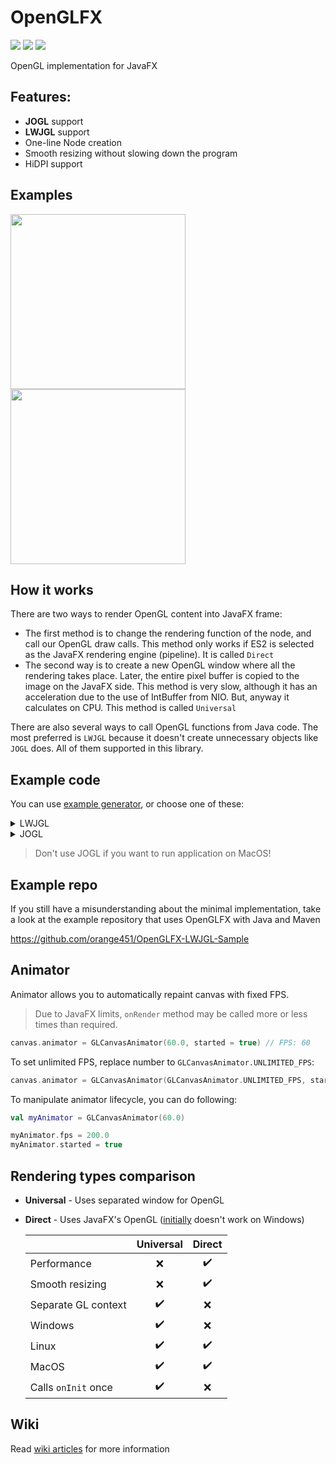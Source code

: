 # OpenGLFX
<a href="LICENSE"><img src="https://img.shields.io/github/license/husker-dev/openglfx?style=flat-square"></a>
<a href="https://jitpack.io/#husker-dev/openglfx"><img src="https://img.shields.io/jitpack/v/github/husker-dev/openglfx?style=flat-square"></a>
<a href="https://github.com/husker-dev/openglfx/releases/latest"><img src="https://img.shields.io/github/v/release/husker-dev/openglfx?style=flat-square"></a>

OpenGL implementation for JavaFX

## Features:
  - **JOGL** support
  - **LWJGL** support
  - One-line Node creation
  - Smooth resizing without slowing down the program
  - HiDPI support

## Examples

<p>
<img src="https://user-images.githubusercontent.com/31825139/129398976-f1317b23-5583-47e9-ab1c-d12eea54d4ab.gif" height="280"/>
<img src="https://user-images.githubusercontent.com/31825139/131416822-b90bb974-583c-48a2-ae47-8e0022fd5229.gif" height="280"/>
</p>

## How it works

There are two ways to render OpenGL content into JavaFX frame:
- The first method is to change the rendering function of the node, and call our OpenGL draw calls. 
  This method only works if ES2 is selected as the JavaFX rendering engine (pipeline). It is called ```Direct```
- The second way is to create a new OpenGL window where all the rendering takes place. Later, the entire pixel buffer is copied to the image on the JavaFX side. 
  This method is very slow, although it has an acceleration due to the use of IntBuffer from NIO. But, anyway it calculates on CPU. This method is called ```Universal```

There are also several ways to call OpenGL functions from Java code. The most preferred is ```LWJGL``` because it doesn't create unnecessary objects like ```JOGL``` does. All of them supported in this library.

## Example code

  You can use [example generator](https://huskerdev.com/?page=tools/openglfx), or choose one of these:

  <details><summary>LWJGL</summary>

  ### Gradle
  ```groovy
  repositories {
      mavenCentral()
      maven { url 'https://jitpack.io' }
  }
  
  // ...
  
  dependencies {
      // OpenGLFX
      implementation 'com.github.husker-dev.openglfx:core:2.8'
      implementation 'com.github.husker-dev.openglfx:lwjgl:2.8'
    
      // LWJGL
      implementation "org.lwjgl:lwjgl"
      implementation "org.lwjgl:lwjgl-glfw"
      implementation "org.lwjgl:lwjgl-opengl"
      runtimeOnly "org.lwjgl:lwjgl::your-platform"
      runtimeOnly "org.lwjgl:lwjgl-glfw::your-platform"
      runtimeOnly "org.lwjgl:lwjgl-opengl::your-platform"
  
      // Kotlin
      implementation "org.jetbrains.kotlin:kotlin-stdlib"
  
      // ...
  }
  ```
  
  ### Kotlin
  ```kotlin
  val canvas = OpenGLCanvas.create(LWJGL_MODULE, DirectDrawPolicy.NEVER)
  // DirectDrawPolicy.NEVER         - Never use direct render (default)
  // DirectDrawPolicy.IF_AVAILABLE  - Use direct render if available
  // DirectDrawPolicy.ALWAYS        - Use only direct render
  
  canvas.onInitialize {
      // ...
  }
  canvas.onRender {
      // ...
  }
  canvas.onUpdate {
      // ...
  }
  canvas.onReshape {
      // ...
  }
  canvas.onDispose {
      // ...
  }
  ```
  [Direct LWJGL example](https://github.com/husker-dev/openglfx/blob/master/lwjgl/src/examples/kotlin/Direct.kt)
  
  [Universal LWJGL example](https://github.com/husker-dev/openglfx/blob/master/lwjgl/src/examples/kotlin/Universal.kt)
  
  ---
</details>


<details><summary>JOGL</summary>

  ### Gradle
  ```groovy
  repositories {
      mavenCentral()
      maven { url 'https://jitpack.io' }
  }
  
  // ...
  
  dependencies {
      // OpenGLFX
      implementation 'com.github.husker-dev.openglfx:core:2.8'
      implementation 'com.github.husker-dev.openglfx:jogl:2.8'
    
      // JOGL
      implementation 'org.jogamp.jogl:jogl-all-main:2.3.2'
      implementation 'org.jogamp.gluegen:gluegen-rt-main:2.3.2'
  
      // Kotlin
      implementation "org.jetbrains.kotlin:kotlin-stdlib"
  
      // ...
  }
  ```
  
  ### Kotlin
  ```kotlin
  val canvas = OpenGLCanvas.create(JOGL_MODULE, DirectDrawPolicy.NEVER)
  // DirectDrawPolicy.NEVER         - Never use direct render (default)
  // DirectDrawPolicy.IF_AVAILABLE  - Use direct render if available
  // DirectDrawPolicy.ALWAYS        - Use only direct render
  
  canvas.onInitialize {
      val gl = (canvas as JOGLFXCanvas).gl
      // ...
  }
  canvas.onRender {
      val gl = (canvas as JOGLFXCanvas).gl
      // ...
  }
  canvas.onUpdate {
      // ...
  }
  canvas.onReshape {
      val gl = (canvas as JOGLFXCanvas).gl
      // ...
  }
  canvas.onDispose {
      val gl = (canvas as JOGLFXCanvas).gl
      // ...
  }
  ```
  
  [Direct JOGL example](https://github.com/husker-dev/openglfx/blob/master/jogl/src/examples/kotlin/Direct.kt)
  
  [Universal JOGL example](https://github.com/husker-dev/openglfx/blob/master/jogl/src/examples/kotlin/Universal.kt)
  
  ---
</details>

> Don't use JOGL if you want to run application on MacOS!

## Example repo
If you still have a misunderstanding about the minimal implementation, take a look at the example repository that uses OpenGLFX with Java and Maven 

https://github.com/orange451/OpenGLFX-LWJGL-Sample

## Animator

Animator allows you to automatically repaint canvas with fixed FPS.

> Due to JavaFX limits, ```onRender``` method may be called more or less times than required. 

```kotlin
canvas.animator = GLCanvasAnimator(60.0, started = true) // FPS: 60
```

To set unlimited FPS, replace number to ```GLCanvasAnimator.UNLIMITED_FPS```:
```kotlin
canvas.animator = GLCanvasAnimator(GLCanvasAnimator.UNLIMITED_FPS, started = true) // FPS: Unlimited
```

To manipulate animator lifecycle, you can do following:
```kotlin
val myAnimator = GLCanvasAnimator(60.0)

myAnimator.fps = 200.0
myAnimator.started = true
```
   
## Rendering types comparison

- **Universal** - Uses separated window for OpenGL
- **Direct** - Uses JavaFX's OpenGL ([initially](https://github.com/husker-dev/openglfx/wiki/How-to-enable-OpenGL-pipeline-on-Windows) doesn't work on Windows)

  |                       |      Universal     |       Direct
  | --------------------- | :----------------: | :----------------: |
  | Performance           | :x:                | :heavy_check_mark:
  | Smooth resizing       | :x:                | :heavy_check_mark:
  | Separate GL context   | :heavy_check_mark: | :x:
  | Windows               | :heavy_check_mark: | :x:
  | Linux                 | :heavy_check_mark: | :heavy_check_mark:
  | MacOS                 | :heavy_check_mark: | :heavy_check_mark:
  | Calls ```onInit``` once | :heavy_check_mark: | :x:

## Wiki
  Read [wiki articles](https://github.com/husker-dev/openglfx/wiki) for more information
